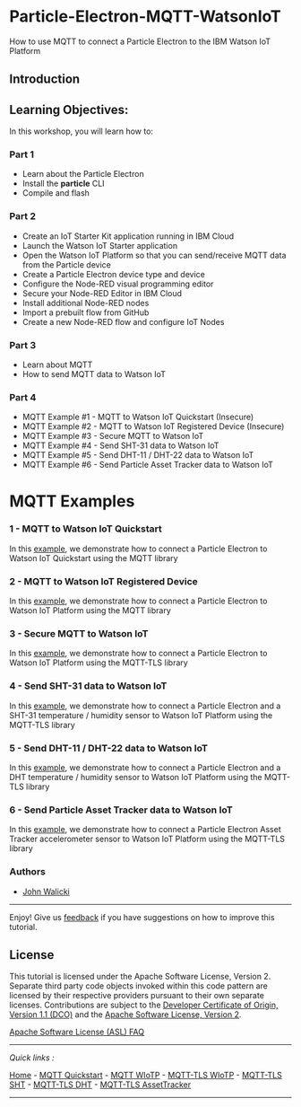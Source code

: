 # Particle-Electron-MQTT-WatsonIoT
How to use MQTT to connect a Particle Electron to the IBM Watson IoT Platform

## Introduction

## Learning Objectives:
In this workshop, you will learn how to:

### Part 1

- Learn about the Particle Electron
- Install the **particle** CLI
- Compile and flash

### Part 2
- Create an IoT Starter Kit application running in IBM Cloud
- Launch the Watson IoT Starter application
- Open the Watson IoT Platform so that you can send/receive MQTT data from the Particle device
- Create a Particle Electron device type and device
- Configure the Node-RED visual programming editor
- Secure your Node-RED Editor in IBM Cloud
- Install additional Node-RED nodes
- Import a prebuilt flow from GitHub
- Create a new Node-RED flow and configure IoT Nodes

### Part 3
- Learn about MQTT
- How to send MQTT data to Watson IoT

### Part 4
- MQTT Example #1 - MQTT to Watson IoT Quickstart (Insecure)
- MQTT Example #2 - MQTT to Watson IoT Registered Device (Insecure)
- MQTT Example #3 - Secure MQTT to Watson IoT
- MQTT Example #4 - Send SHT-31 data to Watson IoT
- MQTT Example #5 - Send DHT-11 / DHT-22 data to Watson IoT
- MQTT Example #6 - Send Particle Asset Tracker data to Watson IoT


# MQTT Examples

### 1 - MQTT to Watson IoT Quickstart

In this [example](examples/mqtt-quickstart/README.md), we demonstrate how to connect a Particle Electron to Watson IoT Quickstart using the MQTT library

### 2 - MQTT to Watson IoT Registered Device

In this  [example](examples/mqtt-wiotp/README.md), we demonstrate how to connect a Particle Electron to Watson IoT Platform using the MQTT library

### 3 - Secure MQTT to Watson IoT

In this  [example](examples/mqtt-tls-wiotp/README.md), we demonstrate how to connect a Particle Electron to Watson IoT Platform using the MQTT-TLS library

### 4 - Send SHT-31 data to Watson IoT

In this  [example](examples/mqtt-tls-wiotp-SHT/README.md), we demonstrate how to connect a Particle Electron and a SHT-31 temperature / humidity sensor to Watson IoT Platform using the MQTT-TLS library

### 5 - Send DHT-11 / DHT-22 data to Watson IoT

In this  [example](examples/mqtt-tls-wiotp-DHT/README.md), we demonstrate how to connect a Particle Electron and a DHT temperature / humidity sensor to Watson IoT Platform using the MQTT-TLS library

### 6 - Send Particle Asset Tracker data to Watson IoT

In this  [example](examples/mqtt-tls-wiotp-AssetTracker/README.md), we demonstrate how to connect a Particle Electron Asset Tracker accelerometer sensor to Watson IoT Platform using the MQTT-TLS library

### Authors

- [John Walicki](https://github.com/johnwalicki/)

___

Enjoy!  Give us [feedback](https://github.com/johnwalicki/Particle-Electron-MQTT-WatsonIoT/issues) if you have suggestions on how to improve this tutorial.

## License

This tutorial is licensed under the Apache Software License, Version 2.  Separate third party code objects invoked within this code pattern are licensed by their respective providers pursuant to their own separate licenses. Contributions are subject to the [Developer Certificate of Origin, Version 1.1 (DCO)](https://developercertificate.org/) and the [Apache Software License, Version 2](http://www.apache.org/licenses/LICENSE-2.0.txt).

[Apache Software License (ASL) FAQ](http://www.apache.org/foundation/license-faq.html#WhatDoesItMEAN)

***
*Quick links :*

[Home](/README.md) - [MQTT Quickstart](/examples/mqtt-quickstart/README.md) - [MQTT WIoTP](/examples/mqtt-wiotp/README.md) - [MQTT-TLS WIoTP](/examples/mqtt-tls-wiotp/README.md) - [MQTT-TLS SHT](/examples/mqtt-tls-wiotp-SHT/README.md) - [MQTT-TLS DHT](/examples/mqtt-tls-wiotp-DHT/README.md) -
[MQTT-TLS AssetTracker](/examples/mqtt-tls-wiotp-AssetTracker/README.md)
***
